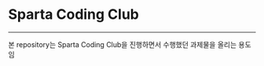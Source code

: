 # Sparta Coding Club

--------------------------

본 repository는 Sparta Coding Club을 진행하면서 수행했던 과제물을 올리는 용도임
